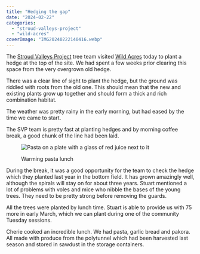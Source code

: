 ```yaml
---
title: "Hedging the gap"
date: "2024-02-22"
categories: 
  - "stroud-valleys-project"
  - "wild-acres"
coverImage: "IMG20240222140416.webp"
---
```


The [Stroud Valleys Project](https://www.stroudvalleysproject.org/) tree team visited [Wild Acres](https://wildacres.org.uk/) today to plant a hedge at the top of the site. We had spent a few weeks prior clearing this space from the very overgrown old hedge.

There was a clear line of sight to plant the hedge, but the ground was riddled with roots from the old one. This should mean that the new and existing plants grow up together and should form a thick and rich combination habitat.

The weather was pretty rainy in the early morning, but had eased by the time we came to start.

The SVP team is pretty fast at planting hedges and by morning coffee break, a good chunk of the line had been laid.

<figure>

![Pasta on a plate with a glass of red juice next to it](images/IMG20240222130744-1024x576.webp)

<figcaption>

Warming pasta lunch

</figcaption>

</figure>

During the break, it was a good opportunity for the team to check the hedge which they planted last year in the bottom field. It has grown amazingly well, although the spirals will stay on for about three years. Stuart mentioned a lot of problems with voles and mice who nibble the bases of the young trees. They need to be pretty strong before removing the guards.

All the trees were planted by lunch time. Stuart is able to provide us with 75 more in early March, which we can plant during one of the community Tuesday sessions.

Cherie cooked an incredible lunch. We had pasta, garlic bread and pakora. All made with produce from the polytunnel which had been harvested last season and stored in sawdust in the storage containers.

